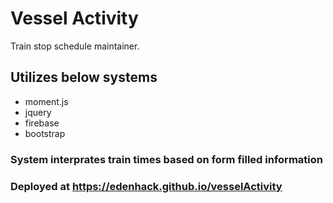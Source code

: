 # Vessel Activity
Train stop schedule maintainer.
## Utilizes below systems
* moment.js
* jquery
* firebase
* bootstrap

### System interprates train times based on form filled information


### Deployed at https://edenhack.github.io/vesselActivity

